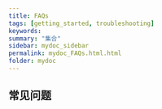```yaml
---
title: FAQs
tags: [getting_started, troubleshooting]
keywords:
summary: "集合"
sidebar: mydoc_sidebar
permalink: mydoc_FAQs.html.html
folder: mydoc
---
```


## 常见问题

&ensp;&ensp;&ensp;&ensp;